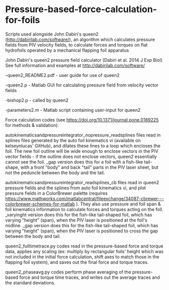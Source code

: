# Pressure-based-force-calculation-for-foils
Scripts used alongside John Dabiri's queen2 (http://dabirilab.com/software/), an algorithm which calculates pressure fields from PIV velocity fields, to calculate forces and torques on flat hydrofoils operated by a mechanical flapping foil apparatus


John Dabiri's queen2 pressure field calculator (Dabiri et al. 2014 J Exp Biol)
See full information and examples at http://dabirilab.com/software/

-queen2_README2.pdf - user guide for use of queen2

-queen2.p - Matlab GUI for calculating pressure field from velocity vector fields

-bishop2.p - called by queen2

-parameters2.m - Matlab script containing user-input for queen2



Force calculation codes (see https://doi.org/10.1371/journal.pone.0189225 for methods & validation):

autokinematicsandpressureintegrator_nopressure_readsplines files read in splines files generated by the auto foil kinematics vi (available on kelseynlucas' GitHub), and dilates these lines to a loop which encloses the foil.  The new foil outline will be wide enough to enclose vectors in the PIV vector fields - if the outline does not enclose vectors, queen2 essentially cannot see the foil.
_gap version does this for a foil with a fish-like tail-shape, with a front "body" and back "tail" parts in the PIV laser sheet, but not the peduncle between the body and the tail.

autokinematicsandpressureintegrator_readsplines_cb files read in queen2 pressure fields and the splines from auto foil kinematics vi, and plot pressure fields in a ColorBrewer palette (requires https://www.mathworks.com/matlabcentral/fileexchange/34087-cbrewer---colorbrewer-schemes-for-matlab ).  They also use pressure and foil span & foil kinematics information to calculate forces and torques acting on the foil.
_varyinght version does this for the fish-like tail-shaped foil, which has varying "height" (span), when the PIV laser is positioned at the foil's midline.
_gap version does this for the fish-like tail-shaped foil, which has varying "height" (span), when the PIV laser is positioned to cross the gap between the body and tail.


queen2_fulltimetrace.py codes read in the pressure-based force and torque data, applies any scaling (ex: multiply by rectangular foils' height which was not included in the initial force calculation, shift axes to match those in the flapping foil system), and saves out the final force and torque traces.

queen2_phaseavg.py codes perform phase averaging of the pressure-based force and torque time traces, and writes out the average traces and the standard deviations.
